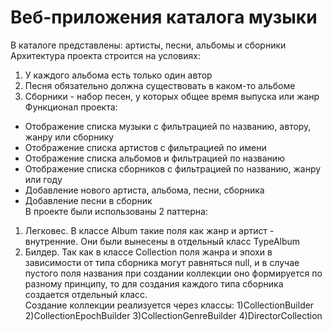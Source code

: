 Веб-приложения каталога музыки
==============================
В каталоге представлены: артисты, песни, альбомы и сборники </br>
Архитектура проекта строится на условиях:
  1. У каждого альбома есть только один автор
  2. Песня обязательно должна существовать в каком-то альбоме
  3. Сборники - набор песен, у которых общее время выпуска или жанр</br>
Функционал проекта:
  * Отображение списка музыки с фильтрацией по названию, автору, жанру или сборнику
  * Отображение списка артистов с фильтрацией по имени
  * Отображение списка альбомов и фильтрацией по названию
  * Отображение списка сборников с фильтрацией по названию, жанру или году
  * Добавление нового артиста, альбома, песни, сборника
  * Добавление песни в сборник</br>
В проекте были использованы 2 паттерна:
  1. Легковес. В классе Album такие поля как жанр и артист - внутренние. Они были вынесены в отдельный класс TypeAlbum
  2. Билдер. Так как в классе Collection поля жанра и эпохи в зависимости от типа сборника могут равняться null, и в случае пустого поля названия при создании коллекции оно формируется по разному принципу,
  то для создания каждого типа сборника создается отдельный класс.</br>
  Создание коллекции реализуется через классы:
    1)CollectionBuilder
    2)CollectionEpochBuilder
    3)CollectionGenreBuilder
    4)DirectorCollection
